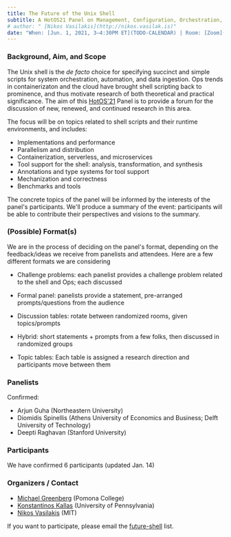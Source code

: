 ```yaml
---
title: The Future of the Unix Shell
subtitle: A HotOS21 Panel on Management, Configuration, Orchestration, and Data Processing in the Shell
# author: " [Nikos Vasilakis](http://nikos.vasilak.is)"
date: "When: [Jun. 1, 2021, 3–4:30PM ET](TODO-CALENDAR) | Room: [Zoom](TODO-ZOOM) | Contact: [future-shell](mailto:future-shell@googlegroups.com)"
---
```


<section>

### Background, Aim, and Scope

The Unix shell is the _de facto_ choice for specifying succinct and simple scripts for system orchestration, automation, and data ingestion. Ops trends in containerizaton and the cloud have brought shell scripting back to prominence, and thus motivate research of both theoretical and practical significance. The aim of this [HotOS'21](https://sigops.org/s/conferences/hotos/2021/) Panel is to provide a forum for the discussion of new, renewed, and continued research in this area.

The focus will be on topics related to shell scripts and their runtime environments, and includes:

* Implementations and performance
* Parallelism and distribution
* Containerization, serverless, and microservices
* Tool support for the shell: analysis, transformation, and synthesis
* Annotations and type systems for tool support
* Mechanization and correctness
* Benchmarks and tools

The concrete topics of the panel will be informed by the interests of the panel's participants. We'll produce a summary of the event: participants will be able to contribute their perspectives and visions to the summary.

### (Possible) Format(s)

We are in the process of deciding on the panel's format, depending on the feedback/ideas we receive from panelists and attendees. Here are a few different formats we are considering

* Challenge problems: each panelist provides a challenge problem related to the shell and Ops; each discussed

* Formal panel: panelists provide a statement, pre-arranged prompts/questions from the audience

* Discussion tables: rotate between randomized rooms, given topics/prompts

* Hybrid: short statements + prompts from a few folks, then discussed in randomized groups

* Topic tables: Each table is assigned a research direction and participants move between them

### Panelists

Confirmed: 

* Arjun Guha (Northeastern University)
* Diomidis Spinellis (Athens University of Economics and Business; Delft University of Technology)
* Deepti Raghavan (Stanford University)

### Participants

We have confirmed 6 participants (updated Jan. 14)

### Organizers / Contact

* [Michael Greenberg](https://cs.pomona.edu/~michael/) (Pomona College)
* [Konstantinos Kallas](https://angelhof.github.io) (University of Pennsylvania)
* [Nikos Vasilakis](http://nikos.vasilak.is) (MIT)

If you want to participate, please email the [future-shell](mailto:future-shell@googlegroups.com) list.
